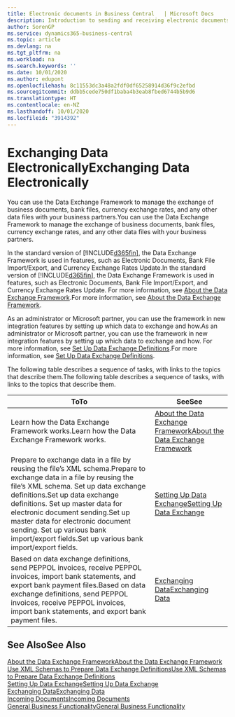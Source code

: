 ```yaml
---
title: Electronic documents in Business Central   | Microsoft Docs
description: Introduction to sending and receiving electronic documents in Business Central.
author: SorenGP
ms.service: dynamics365-business-central
ms.topic: article
ms.devlang: na
ms.tgt_pltfrm: na
ms.workload: na
ms.search.keywords: ''
ms.date: 10/01/2020
ms.author: edupont
ms.openlocfilehash: 8c11553dc3a48a2fdf0df65258914d36f9c2efbd
ms.sourcegitcommit: ddbb5cede750df1baba4b3eab8fbed6744b5b9d6
ms.translationtype: HT
ms.contentlocale: en-NZ
ms.lasthandoff: 10/01/2020
ms.locfileid: "3914392"
---
```

# <a name="exchanging-data-electronically"></a><span data-ttu-id="73b46-103">Exchanging Data Electronically</span><span class="sxs-lookup"><span data-stu-id="73b46-103">Exchanging Data Electronically</span></span>
<span data-ttu-id="73b46-104">You can use the Data Exchange Framework to manage the exchange of business documents, bank files, currency exchange rates, and any other data files with your business partners.</span><span class="sxs-lookup"><span data-stu-id="73b46-104">You can use the Data Exchange Framework to manage the exchange of business documents, bank files, currency exchange rates, and any other data files with your business partners.</span></span>

<span data-ttu-id="73b46-105">In the standard version of [!INCLUDE[d365fin](includes/d365fin_md.md)], the Data Exchange Framework is used in features, such as Electronic Documents, Bank File Import/Export, and Currency Exchange Rates Update.</span><span class="sxs-lookup"><span data-stu-id="73b46-105">In the standard version of [!INCLUDE[d365fin](includes/d365fin_md.md)], the Data Exchange Framework is used in features, such as Electronic Documents, Bank File Import/Export, and Currency Exchange Rates Update.</span></span> <span data-ttu-id="73b46-106">For more information, see [About the Data Exchange Framework](across-about-the-data-exchange-framework.md).</span><span class="sxs-lookup"><span data-stu-id="73b46-106">For more information, see [About the Data Exchange Framework](across-about-the-data-exchange-framework.md).</span></span>

<span data-ttu-id="73b46-107">As an administrator or Microsoft partner, you can use the framework in new integration features by setting up which data to exchange and how.</span><span class="sxs-lookup"><span data-stu-id="73b46-107">As an administrator or Microsoft partner, you can use the framework in new integration features by setting up which data to exchange and how.</span></span> <span data-ttu-id="73b46-108">For more information, see [Set Up Data Exchange Definitions](across-how-to-set-up-data-exchange-definitions.md).</span><span class="sxs-lookup"><span data-stu-id="73b46-108">For more information, see [Set Up Data Exchange Definitions](across-how-to-set-up-data-exchange-definitions.md).</span></span>

<span data-ttu-id="73b46-109">The following table describes a sequence of tasks, with links to the topics that describe them.</span><span class="sxs-lookup"><span data-stu-id="73b46-109">The following table describes a sequence of tasks, with links to the topics that describe them.</span></span>  

|<span data-ttu-id="73b46-110">To</span><span class="sxs-lookup"><span data-stu-id="73b46-110">To</span></span>|<span data-ttu-id="73b46-111">See</span><span class="sxs-lookup"><span data-stu-id="73b46-111">See</span></span>|  
|--------|---------|  
|<span data-ttu-id="73b46-112">Learn how the Data Exchange Framework works.</span><span class="sxs-lookup"><span data-stu-id="73b46-112">Learn how the Data Exchange Framework works.</span></span>|[<span data-ttu-id="73b46-113">About the Data Exchange Framework</span><span class="sxs-lookup"><span data-stu-id="73b46-113">About the Data Exchange Framework</span></span>](across-about-the-data-exchange-framework.md)|  
|<span data-ttu-id="73b46-114">Prepare to exchange data in a file by reusing the file’s XML schema.</span><span class="sxs-lookup"><span data-stu-id="73b46-114">Prepare to exchange data in a file by reusing the file’s XML schema.</span></span> <span data-ttu-id="73b46-115">Set up data exchange definitions.</span><span class="sxs-lookup"><span data-stu-id="73b46-115">Set up data exchange definitions.</span></span> <span data-ttu-id="73b46-116">Set up master data for electronic document sending.</span><span class="sxs-lookup"><span data-stu-id="73b46-116">Set up master data for electronic document sending.</span></span> <span data-ttu-id="73b46-117">Set up various bank import/export fields.</span><span class="sxs-lookup"><span data-stu-id="73b46-117">Set up various bank import/export fields.</span></span>|[<span data-ttu-id="73b46-118">Setting Up Data Exchange</span><span class="sxs-lookup"><span data-stu-id="73b46-118">Setting Up Data Exchange</span></span>](across-set-up-data-exchange.md)|  
|<span data-ttu-id="73b46-119">Based on data exchange definitions, send PEPPOL invoices, receive PEPPOL invoices, import bank statements, and export bank payment files.</span><span class="sxs-lookup"><span data-stu-id="73b46-119">Based on data exchange definitions, send PEPPOL invoices, receive PEPPOL invoices, import bank statements, and export bank payment files.</span></span>|[<span data-ttu-id="73b46-120">Exchanging Data</span><span class="sxs-lookup"><span data-stu-id="73b46-120">Exchanging Data</span></span>](across-exchange-data.md)|  

## <a name="see-also"></a><span data-ttu-id="73b46-121">See Also</span><span class="sxs-lookup"><span data-stu-id="73b46-121">See Also</span></span>  
[<span data-ttu-id="73b46-122">About the Data Exchange Framework</span><span class="sxs-lookup"><span data-stu-id="73b46-122">About the Data Exchange Framework</span></span>](across-about-the-data-exchange-framework.md)  
[<span data-ttu-id="73b46-123">Use XML Schemas to Prepare Data Exchange Definitions</span><span class="sxs-lookup"><span data-stu-id="73b46-123">Use XML Schemas to Prepare Data Exchange Definitions</span></span>](across-how-to-use-xml-schemas-to-prepare-data-exchange-definitions.md)  
[<span data-ttu-id="73b46-124">Setting Up Data Exchange</span><span class="sxs-lookup"><span data-stu-id="73b46-124">Setting Up Data Exchange</span></span>](across-set-up-data-exchange.md)  
[<span data-ttu-id="73b46-125">Exchanging Data</span><span class="sxs-lookup"><span data-stu-id="73b46-125">Exchanging Data</span></span>](across-exchange-data.md)  
[<span data-ttu-id="73b46-126">Incoming Documents</span><span class="sxs-lookup"><span data-stu-id="73b46-126">Incoming Documents</span></span>](across-income-documents.md)  
[<span data-ttu-id="73b46-127">General Business Functionality</span><span class="sxs-lookup"><span data-stu-id="73b46-127">General Business Functionality</span></span>](ui-across-business-areas.md)

